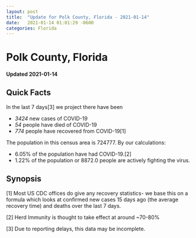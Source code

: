 ```yaml
---
layout: post
title:  "Update for Polk County, Florida - 2021-01-14"
date:   2021-01-14 01:01:29 -0600
categories: Florida
---
```


# Polk County, Florida
#### Updated 2021-01-14

## Quick Facts

In the last 7 days[3] we project there have been
- *3424* new cases of COVID-19
- *54* people have died of COVID-19
- *774* people have recovered from COVID-19[1]

The population in this census area is 724777. By our calculations:
- 6.05% of the population have had COVID-19.[2]
- 1.22% of the population or 8872.0 people are actively fighting the virus.

## Synopsis




[1] Most US CDC offices do give any recovery statistics- we base this on a formula which looks at confirmed new cases
15 days ago (the average recovery time) and deaths over the last 7 days.

[2] Herd Immunity is thought to take effect at around ~70-80%

[3] Due to reporting delays, this data may be incomplete.
 
    